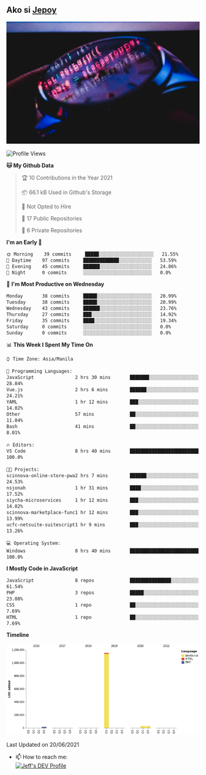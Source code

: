 ## Ako si [Jepoy](https://github.com/je-poy)
![je-poy-cover-img](imgs/cover.jpeg)

<!--START_SECTION:waka-->
![Profile Views](http://img.shields.io/badge/Profile%20Views-2-blue)

**🐱 My Github Data** 

> 🏆 10 Contributions in the Year 2021
 > 
> 📦 66.1 kB Used in Github's Storage 
 > 
> 🚫 Not Opted to Hire
 > 
> 📜 17 Public Repositories 
 > 
> 🔑 6 Private Repositories  
 > 
**I'm an Early 🐤** 

```text
🌞 Morning    39 commits     █████░░░░░░░░░░░░░░░░░░░░   21.55% 
🌆 Daytime    97 commits     █████████████░░░░░░░░░░░░   53.59% 
🌃 Evening    45 commits     ██████░░░░░░░░░░░░░░░░░░░   24.86% 
🌙 Night      0 commits      ░░░░░░░░░░░░░░░░░░░░░░░░░   0.0%

```
📅 **I'm Most Productive on Wednesday** 

```text
Monday       38 commits     █████░░░░░░░░░░░░░░░░░░░░   20.99% 
Tuesday      38 commits     █████░░░░░░░░░░░░░░░░░░░░   20.99% 
Wednesday    43 commits     ██████░░░░░░░░░░░░░░░░░░░   23.76% 
Thursday     27 commits     ███░░░░░░░░░░░░░░░░░░░░░░   14.92% 
Friday       35 commits     ████░░░░░░░░░░░░░░░░░░░░░   19.34% 
Saturday     0 commits      ░░░░░░░░░░░░░░░░░░░░░░░░░   0.0% 
Sunday       0 commits      ░░░░░░░░░░░░░░░░░░░░░░░░░   0.0%

```


📊 **This Week I Spent My Time On** 

```text
⌚︎ Time Zone: Asia/Manila

💬 Programming Languages: 
JavaScript               2 hrs 30 mins       ███████░░░░░░░░░░░░░░░░░░   28.84% 
Vue.js                   2 hrs 6 mins        ██████░░░░░░░░░░░░░░░░░░░   24.21% 
YAML                     1 hr 12 mins        ███░░░░░░░░░░░░░░░░░░░░░░   14.02% 
Other                    57 mins             ██░░░░░░░░░░░░░░░░░░░░░░░   11.04% 
Bash                     41 mins             ██░░░░░░░░░░░░░░░░░░░░░░░   8.01%

🔥 Editors: 
VS Code                  8 hrs 40 mins       █████████████████████████   100.0%

🐱‍💻 Projects: 
scinnova-online-store-pwa2 hrs 7 mins        ██████░░░░░░░░░░░░░░░░░░░   24.53% 
nsjonah                  1 hr 31 mins        ████░░░░░░░░░░░░░░░░░░░░░   17.52% 
siycha-microservices     1 hr 12 mins        ███░░░░░░░░░░░░░░░░░░░░░░   14.02% 
scinnova-marketplace-func1 hr 12 mins        ███░░░░░░░░░░░░░░░░░░░░░░   13.99% 
ucfc-netsuite-suitescript1 hr 9 mins         ███░░░░░░░░░░░░░░░░░░░░░░   13.26%

💻 Operating System: 
Windows                  8 hrs 40 mins       █████████████████████████   100.0%

```

**I Mostly Code in JavaScript** 

```text
JavaScript               8 repos             ███████████████░░░░░░░░░░   61.54% 
PHP                      3 repos             █████░░░░░░░░░░░░░░░░░░░░   23.08% 
CSS                      1 repo              ██░░░░░░░░░░░░░░░░░░░░░░░   7.69% 
HTML                     1 repo              ██░░░░░░░░░░░░░░░░░░░░░░░   7.69%

```


**Timeline**

![Chart not found](https://raw.githubusercontent.com/je-poy/je-poy/main/charts/bar_graph.png) 


 Last Updated on 20/06/2021
<!--END_SECTION:waka-->

- 📫 How to reach me: <br />
[<img src="https://d2fltix0v2e0sb.cloudfront.net/dev-badge.svg" width="50" alt="Jeff's DEV Profile" />](https://dev.to/jepoy)
<!--
**je-poy/je-poy** is a ✨ _special_ ✨ repository because its `README.md` (this file) appears on your GitHub profile.

Here are some ideas to get you started:

- 🔭 I’m currently working on ...
- 🌱 I’m currently learning ...
- 👯 I’m looking to collaborate on ...
- 🤔 I’m looking for help with ...
- 💬 Ask me about ...

- 😄 Pronouns: ...
- ⚡ Fun fact: ...
-->
